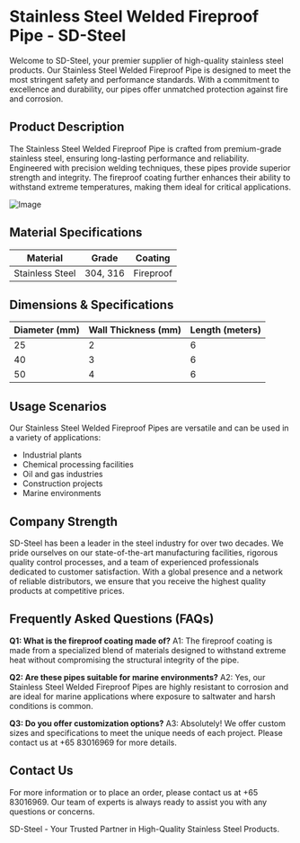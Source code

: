 # Stainless Steel Welded Fireproof Pipe - SD-Steel

Welcome to SD-Steel, your premier supplier of high-quality stainless steel products. Our Stainless Steel Welded Fireproof Pipe is designed to meet the most stringent safety and performance standards. With a commitment to excellence and durability, our pipes offer unmatched protection against fire and corrosion.

## Product Description

The Stainless Steel Welded Fireproof Pipe is crafted from premium-grade stainless steel, ensuring long-lasting performance and reliability. Engineered with precision welding techniques, these pipes provide superior strength and integrity. The fireproof coating further enhances their ability to withstand extreme temperatures, making them ideal for critical applications.

![Image](https://github.com/user-attachments/assets/2567258e-e124-4816-932d-1809bd27ef0b)

## Material Specifications

| **Material** | **Grade** | **Coating** |
|--------------|-----------|-------------|
| Stainless Steel | 304, 316 | Fireproof |

## Dimensions & Specifications

| **Diameter (mm)** | **Wall Thickness (mm)** | **Length (meters)** |
|-------------------|-------------------------|---------------------|
| 25                | 2                       | 6                   |
| 40                | 3                       | 6                   |
| 50                | 4                       | 6                   |

## Usage Scenarios

Our Stainless Steel Welded Fireproof Pipes are versatile and can be used in a variety of applications:

- Industrial plants
- Chemical processing facilities
- Oil and gas industries
- Construction projects
- Marine environments

## Company Strength

SD-Steel has been a leader in the steel industry for over two decades. We pride ourselves on our state-of-the-art manufacturing facilities, rigorous quality control processes, and a team of experienced professionals dedicated to customer satisfaction. With a global presence and a network of reliable distributors, we ensure that you receive the highest quality products at competitive prices.

## Frequently Asked Questions (FAQs)

**Q1: What is the fireproof coating made of?**
A1: The fireproof coating is made from a specialized blend of materials designed to withstand extreme heat without compromising the structural integrity of the pipe.

**Q2: Are these pipes suitable for marine environments?**
A2: Yes, our Stainless Steel Welded Fireproof Pipes are highly resistant to corrosion and are ideal for marine applications where exposure to saltwater and harsh conditions is common.

**Q3: Do you offer customization options?**
A3: Absolutely! We offer custom sizes and specifications to meet the unique needs of each project. Please contact us at +65 83016969 for more details.

## Contact Us

For more information or to place an order, please contact us at +65 83016969. Our team of experts is always ready to assist you with any questions or concerns.

SD-Steel - Your Trusted Partner in High-Quality Stainless Steel Products.